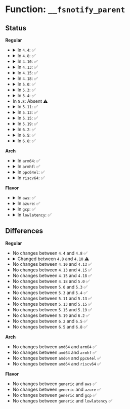 # Function: <code>__fsnotify_parent</code>

## Status
<b>Regular</b>
<ul>
<li>
<details>
<summary>In <code>4.4</code>: ✅</summary>

```c
int __fsnotify_parent(struct path *path, struct dentry *dentry, __u32 mask);
```

**Collision:** Unique Global

**Inline:** No

**Transformation:** False

**Instances:**

```
In fs/notify/fsnotify.c (ffffffff8124f850)
Location: fs/notify/fsnotify.c:89
Inline: False
Direct callers:
  - fs/open.c:vfs_fallocate
  - fs/open.c:do_sys_open
  - fs/read_write.c:__kernel_write
  - fs/read_write.c:vfs_read
  - fs/read_write.c:vfs_write
  - fs/read_write.c:do_readv_writev
  - fs/read_write.c:compat_do_readv_writev
  - fs/read_write.c:do_sendfile
  - fs/read_write.c:do_sendfile
  - fs/file_table.c:__fput
  - fs/exec.c:do_open_execat
  - fs/exec.c:SyS_uselib
  - fs/readdir.c:iterate_dir
  - fs/dcache.c:d_delete
  - fs/attr.c:notify_change
  - fs/xattr.c:vfs_removexattr
  - fs/xattr.c:__vfs_setxattr_noperm
  - fs/xattr.c:__vfs_setxattr_noperm
  - fs/fhandle.c:do_handle_open
  - fs/kernfs/file.c:kernfs_notify_workfn
  - fs/fat/file.c:fat_generic_ioctl
  - security/security.c:security_file_permission
  - security/security.c:security_file_open
```
**Symbols:**

```
ffffffff8124f850-ffffffff8124f925: __fsnotify_parent (STB_GLOBAL)
```
</details>
</li>
<li>
<details>
<summary>In <code>4.8</code>: ✅</summary>

```c
int __fsnotify_parent(struct path *path, struct dentry *dentry, __u32 mask);
```

**Collision:** Unique Global

**Inline:** No

**Transformation:** False

**Instances:**

```
In fs/notify/fsnotify.c (ffffffff81277fa0)
Location: fs/notify/fsnotify.c:89
Inline: False
Direct callers:
  - fs/open.c:do_sys_open
  - fs/open.c:vfs_fallocate
  - fs/read_write.c:vfs_clone_file_range
  - fs/read_write.c:vfs_clone_file_range
  - fs/read_write.c:vfs_copy_file_range
  - fs/read_write.c:vfs_copy_file_range
  - fs/read_write.c:do_sendfile
  - fs/read_write.c:do_sendfile
  - fs/read_write.c:compat_do_readv_writev
  - fs/read_write.c:do_readv_writev
  - fs/read_write.c:__kernel_write
  - fs/file_table.c:__fput
  - fs/exec.c:do_open_execat
  - fs/exec.c:SyS_uselib
  - fs/readdir.c:iterate_dir
  - fs/dcache.c:d_delete
  - fs/attr.c:notify_change
  - fs/xattr.c:__vfs_removexattr_noperm
  - fs/xattr.c:__vfs_setxattr_noperm
  - fs/xattr.c:__vfs_setxattr_noperm
  - fs/fhandle.c:do_handle_open
  - fs/fat/file.c:fat_generic_ioctl
  - security/security.c:security_file_open
  - security/security.c:security_file_permission
```
**Symbols:**

```
ffffffff81277fa0-ffffffff81278076: __fsnotify_parent (STB_GLOBAL)
```
</details>
</li>
<li>
<details>
<summary>In <code>4.10</code>: ✅</summary>

```c
int __fsnotify_parent(const struct path *path, struct dentry *dentry, __u32 mask);
```

**Collision:** Unique Global

**Inline:** No

**Transformation:** False

**Instances:**

```
In fs/notify/fsnotify.c (ffffffff8128bc80)
Location: fs/notify/fsnotify.c:89
Inline: False
Direct callers:
  - fs/open.c:do_sys_open
  - fs/open.c:vfs_fallocate
  - fs/read_write.c:vfs_clone_file_range
  - fs/read_write.c:vfs_clone_file_range
  - fs/read_write.c:vfs_copy_file_range
  - fs/read_write.c:vfs_copy_file_range
  - fs/read_write.c:do_sendfile
  - fs/read_write.c:do_sendfile
  - fs/read_write.c:compat_do_readv_writev
  - fs/read_write.c:do_readv_writev
  - fs/read_write.c:__kernel_write
  - fs/file_table.c:__fput
  - fs/exec.c:do_open_execat
  - fs/exec.c:SyS_uselib
  - fs/readdir.c:iterate_dir
  - fs/dcache.c:d_delete
  - fs/attr.c:notify_change
  - fs/xattr.c:__vfs_setxattr_noperm
  - fs/xattr.c:__vfs_setxattr_noperm
  - fs/fhandle.c:do_handle_open
  - fs/fat/file.c:fat_generic_ioctl
  - security/security.c:security_file_open
  - security/security.c:security_file_permission
```
**Symbols:**

```
ffffffff8128bc80-ffffffff8128bd56: __fsnotify_parent (STB_GLOBAL)
```
</details>
</li>
<li>
<details>
<summary>In <code>4.13</code>: ✅</summary>

```c
int __fsnotify_parent(const struct path *path, struct dentry *dentry, __u32 mask);
```

**Collision:** Unique Global

**Inline:** No

**Transformation:** False

**Instances:**

```
In fs/notify/fsnotify.c (ffffffff81298ab0)
Location: fs/notify/fsnotify.c:146
Inline: False
Direct callers:
  - fs/open.c:do_sys_open
  - fs/open.c:vfs_fallocate
  - fs/read_write.c:vfs_clone_file_range
  - fs/read_write.c:vfs_clone_file_range
  - fs/read_write.c:vfs_copy_file_range
  - fs/read_write.c:vfs_copy_file_range
  - fs/read_write.c:do_sendfile
  - fs/read_write.c:do_sendfile
  - fs/read_write.c:do_iter_read
  - fs/read_write.c:__kernel_write
  - fs/file_table.c:__fput
  - fs/exec.c:do_open_execat
  - fs/exec.c:SyS_uselib
  - fs/readdir.c:iterate_dir
  - fs/dcache.c:d_delete
  - fs/attr.c:notify_change
  - fs/xattr.c:__vfs_setxattr_noperm
  - fs/xattr.c:__vfs_setxattr_noperm
  - fs/fhandle.c:do_handle_open
  - fs/fat/file.c:fat_generic_ioctl
  - security/security.c:security_file_open
  - security/security.c:security_file_permission
```
**Symbols:**

```
ffffffff81298ab0-ffffffff81298bd0: __fsnotify_parent (STB_GLOBAL)
```
</details>
</li>
<li>
<details>
<summary>In <code>4.15</code>: ✅</summary>

```c
int __fsnotify_parent(const struct path *path, struct dentry *dentry, __u32 mask);
```

**Collision:** Unique Global

**Inline:** No

**Transformation:** False

**Instances:**

```
In fs/notify/fsnotify.c (ffffffff812bbe40)
Location: fs/notify/fsnotify.c:146
Inline: False
Direct callers:
  - fs/open.c:do_sys_open
  - fs/open.c:vfs_fallocate
  - fs/read_write.c:vfs_clone_file_range
  - fs/read_write.c:vfs_clone_file_range
  - fs/read_write.c:vfs_copy_file_range
  - fs/read_write.c:vfs_copy_file_range
  - fs/read_write.c:do_sendfile
  - fs/read_write.c:do_sendfile
  - fs/read_write.c:do_iter_read
  - fs/read_write.c:__kernel_write
  - fs/file_table.c:__fput
  - fs/exec.c:do_open_execat
  - fs/exec.c:SyS_uselib
  - fs/readdir.c:iterate_dir
  - fs/dcache.c:d_delete
  - fs/attr.c:notify_change
  - fs/xattr.c:__vfs_setxattr_noperm
  - fs/xattr.c:__vfs_setxattr_noperm
  - fs/fhandle.c:do_handle_open
  - fs/fat/file.c:fat_generic_ioctl
  - security/security.c:security_file_open
  - security/security.c:security_file_permission
```
**Symbols:**

```
ffffffff812bbe40-ffffffff812bbf60: __fsnotify_parent (STB_GLOBAL)
```
</details>
</li>
<li>
<details>
<summary>In <code>4.18</code>: ✅</summary>

```c
int __fsnotify_parent(const struct path *path, struct dentry *dentry, __u32 mask);
```

**Collision:** Unique Global

**Inline:** No

**Transformation:** False

**Instances:**

```
In fs/notify/fsnotify.c (ffffffff812e4a50)
Location: fs/notify/fsnotify.c:146
Inline: False
Direct callers:
  - fs/open.c:do_sys_open
  - fs/open.c:vfs_fallocate
  - fs/read_write.c:vfs_clone_file_range
  - fs/read_write.c:vfs_clone_file_range
  - fs/read_write.c:vfs_copy_file_range
  - fs/read_write.c:vfs_copy_file_range
  - fs/read_write.c:do_sendfile
  - fs/read_write.c:do_sendfile
  - fs/read_write.c:do_iter_read
  - fs/read_write.c:__kernel_write
  - fs/file_table.c:__fput
  - fs/exec.c:do_open_execat
  - fs/exec.c:__ia32_sys_uselib
  - fs/exec.c:__x64_sys_uselib
  - fs/readdir.c:iterate_dir
  - fs/dcache.c:d_delete
  - fs/attr.c:notify_change
  - fs/xattr.c:__vfs_setxattr_noperm
  - fs/xattr.c:__vfs_setxattr_noperm
  - fs/fhandle.c:do_handle_open
  - fs/fat/file.c:fat_generic_ioctl
  - security/security.c:security_file_open
  - security/security.c:security_file_permission
```
**Symbols:**

```
ffffffff812e4a50-ffffffff812e4b74: __fsnotify_parent (STB_GLOBAL)
```
</details>
</li>
<li>
<details>
<summary>In <code>5.0</code>: ✅</summary>

```c
int __fsnotify_parent(const struct path *path, struct dentry *dentry, __u32 mask);
```

**Collision:** Unique Global

**Inline:** No

**Transformation:** False

**Instances:**

```
In fs/notify/fsnotify.c (ffffffff812f94c0)
Location: fs/notify/fsnotify.c:155
Inline: False
Direct callers:
  - fs/open.c:do_sys_open
  - fs/open.c:vfs_fallocate
  - fs/read_write.c:do_clone_file_range
  - fs/read_write.c:do_clone_file_range
  - fs/read_write.c:vfs_copy_file_range
  - fs/read_write.c:vfs_copy_file_range
  - fs/read_write.c:do_sendfile
  - fs/read_write.c:do_sendfile
  - fs/read_write.c:do_iter_read
  - fs/read_write.c:__kernel_write
  - fs/file_table.c:__fput
  - fs/exec.c:do_open_execat
  - fs/exec.c:__ia32_sys_uselib
  - fs/exec.c:__x64_sys_uselib
  - fs/readdir.c:iterate_dir
  - fs/dcache.c:d_delete
  - fs/attr.c:notify_change
  - fs/xattr.c:__vfs_setxattr_noperm
  - fs/xattr.c:__vfs_setxattr_noperm
  - fs/fhandle.c:do_handle_open
  - fs/fat/file.c:fat_generic_ioctl
  - security/security.c:security_file_open
  - security/security.c:security_file_open
  - security/security.c:security_file_permission
  - security/security.c:security_file_permission
```
**Symbols:**

```
ffffffff812f94c0-ffffffff812f95e9: __fsnotify_parent (STB_GLOBAL)
```
</details>
</li>
<li>
<details>
<summary>In <code>5.3</code>: ✅</summary>

```c
int __fsnotify_parent(const struct path *path, struct dentry *dentry, __u32 mask);
```

**Collision:** Unique Global

**Inline:** No

**Transformation:** False

**Instances:**

```
In fs/notify/fsnotify.c (ffffffff81319b10)
Location: fs/notify/fsnotify.c:142
Inline: False
Direct callers:
  - fs/open.c:do_sys_open
  - fs/open.c:vfs_fallocate
  - fs/read_write.c:do_clone_file_range
  - fs/read_write.c:do_clone_file_range
  - fs/read_write.c:vfs_copy_file_range
  - fs/read_write.c:vfs_copy_file_range
  - fs/read_write.c:do_sendfile
  - fs/read_write.c:do_sendfile
  - fs/read_write.c:do_iter_read
  - fs/read_write.c:__kernel_write
  - fs/file_table.c:__fput
  - fs/exec.c:do_open_execat
  - fs/exec.c:__ia32_sys_uselib
  - fs/exec.c:__x64_sys_uselib
  - fs/readdir.c:iterate_dir
  - fs/attr.c:notify_change
  - fs/xattr.c:__vfs_setxattr_noperm
  - fs/xattr.c:__vfs_setxattr_noperm
  - fs/fhandle.c:do_handle_open
  - fs/fat/file.c:fat_ioctl_set_attributes
  - security/security.c:security_file_open
  - security/security.c:security_file_open
  - security/security.c:security_file_permission
  - security/security.c:security_file_permission
```
**Symbols:**

```
ffffffff81319b10-ffffffff81319c45: __fsnotify_parent (STB_GLOBAL)
```
</details>
</li>
<li>
<details>
<summary>In <code>5.4</code>: ✅</summary>

```c
int __fsnotify_parent(const struct path *path, struct dentry *dentry, __u32 mask);
```

**Collision:** Unique Global

**Inline:** No

**Transformation:** False

**Instances:**

```
In fs/notify/fsnotify.c (ffffffff8132c940)
Location: fs/notify/fsnotify.c:146
Inline: False
Direct callers:
  - fs/open.c:do_sys_open
  - fs/open.c:vfs_fallocate
  - fs/read_write.c:vfs_copy_file_range
  - fs/read_write.c:vfs_copy_file_range
  - fs/read_write.c:do_sendfile
  - fs/read_write.c:do_sendfile
  - fs/read_write.c:do_iter_read
  - fs/read_write.c:__kernel_write
  - fs/file_table.c:__fput
  - fs/exec.c:do_open_execat
  - fs/exec.c:__ia32_sys_uselib
  - fs/exec.c:__x64_sys_uselib
  - fs/readdir.c:iterate_dir
  - fs/attr.c:notify_change
  - fs/xattr.c:__vfs_setxattr_noperm
  - fs/xattr.c:__vfs_setxattr_noperm
  - fs/fhandle.c:do_handle_open
  - fs/fat/file.c:fat_ioctl_set_attributes
  - security/security.c:security_file_open
  - security/security.c:security_file_open
  - security/security.c:security_file_permission
  - security/security.c:security_file_permission
```
**Symbols:**

```
ffffffff8132c940-ffffffff8132ca75: __fsnotify_parent (STB_GLOBAL)
```
</details>
</li>
<li>
In <code>5.8</code>: Absent ⚠️
</li>
<li>
<details>
<summary>In <code>5.11</code>: ✅</summary>

```c
int __fsnotify_parent(struct dentry *dentry, __u32 mask, const void *data, int data_type);
```

**Collision:** Unique Global

**Inline:** No

**Transformation:** False

**Instances:**

```
In fs/notify/fsnotify.c (ffffffff81373a20)
Location: fs/notify/fsnotify.c:180
Inline: False
Direct callers:
  - fs/open.c:do_sys_openat2
  - fs/open.c:vfs_fallocate
  - fs/read_write.c:vfs_copy_file_range
  - fs/read_write.c:vfs_copy_file_range
  - fs/read_write.c:do_sendfile
  - fs/read_write.c:do_sendfile
  - fs/read_write.c:vfs_iocb_iter_write
  - fs/read_write.c:do_iter_write
  - fs/read_write.c:vfs_iocb_iter_read
  - fs/read_write.c:do_iter_read
  - fs/read_write.c:vfs_write
  - fs/read_write.c:__kernel_write
  - fs/read_write.c:vfs_read
  - fs/read_write.c:__kernel_read
  - fs/file_table.c:__fput
  - fs/exec.c:do_open_execat
  - fs/exec.c:__do_sys_uselib
  - fs/readdir.c:iterate_dir
  - fs/attr.c:notify_change
  - fs/xattr.c:__vfs_setxattr_noperm
  - fs/xattr.c:__vfs_setxattr_noperm
  - fs/remap_range.c:do_clone_file_range
  - fs/remap_range.c:do_clone_file_range
  - fs/io_uring.c:io_openat2
  - fs/fhandle.c:do_handle_open
  - fs/fat/file.c:fat_ioctl_set_attributes
  - security/security.c:security_file_open
  - security/security.c:security_file_open
```
**Symbols:**

```
ffffffff81373a20-ffffffff81373cfe: __fsnotify_parent (STB_GLOBAL)
```
</details>
</li>
<li>
<details>
<summary>In <code>5.13</code>: ✅</summary>

```c
int __fsnotify_parent(struct dentry *dentry, __u32 mask, const void *data, int data_type);
```

**Collision:** Unique Global

**Inline:** No

**Transformation:** False

**Instances:**

```
In fs/notify/fsnotify.c (ffffffff8137a3f0)
Location: fs/notify/fsnotify.c:180
Inline: False
Direct callers:
  - fs/open.c:do_sys_openat2
  - fs/open.c:vfs_fallocate
  - fs/read_write.c:vfs_copy_file_range
  - fs/read_write.c:vfs_copy_file_range
  - fs/read_write.c:do_sendfile
  - fs/read_write.c:do_sendfile
  - fs/read_write.c:vfs_iocb_iter_write
  - fs/read_write.c:do_iter_write
  - fs/read_write.c:vfs_iocb_iter_read
  - fs/read_write.c:do_iter_read
  - fs/read_write.c:vfs_write
  - fs/read_write.c:__kernel_write
  - fs/read_write.c:vfs_read
  - fs/read_write.c:__kernel_read
  - fs/file_table.c:__fput
  - fs/exec.c:do_open_execat
  - fs/exec.c:__do_sys_uselib
  - fs/readdir.c:iterate_dir
  - fs/attr.c:notify_change
  - fs/xattr.c:__vfs_setxattr_noperm
  - fs/xattr.c:__vfs_setxattr_noperm
  - fs/remap_range.c:do_clone_file_range
  - fs/remap_range.c:do_clone_file_range
  - fs/io_uring.c:io_openat2
  - fs/fhandle.c:do_handle_open
  - fs/fat/file.c:fat_ioctl_set_attributes
  - security/security.c:security_file_open
  - security/security.c:security_file_open
  - security/security.c:security_file_permission
  - security/security.c:security_file_permission
```
**Symbols:**

```
ffffffff8137a3f0-ffffffff8137a6ce: __fsnotify_parent (STB_GLOBAL)
```
</details>
</li>
<li>
<details>
<summary>In <code>5.15</code>: ✅</summary>

```c
int __fsnotify_parent(struct dentry *dentry, __u32 mask, const void *data, int data_type);
```

**Collision:** Unique Global

**Inline:** No

**Transformation:** False

**Instances:**

```
In fs/notify/fsnotify.c (ffffffff813c7070)
Location: fs/notify/fsnotify.c:180
Inline: False
Direct callers:
  - fs/open.c:do_sys_openat2
  - fs/open.c:vfs_fallocate
  - fs/read_write.c:vfs_copy_file_range
  - fs/read_write.c:vfs_copy_file_range
  - fs/read_write.c:do_sendfile
  - fs/read_write.c:do_sendfile
  - fs/read_write.c:vfs_iocb_iter_write
  - fs/read_write.c:do_iter_write
  - fs/read_write.c:vfs_iocb_iter_read
  - fs/read_write.c:do_iter_read
  - fs/read_write.c:vfs_write
  - fs/read_write.c:__kernel_write
  - fs/read_write.c:vfs_read
  - fs/read_write.c:__kernel_read
  - fs/file_table.c:__fput
  - fs/exec.c:do_open_execat
  - fs/exec.c:__do_sys_uselib
  - fs/readdir.c:iterate_dir
  - fs/attr.c:notify_change
  - fs/xattr.c:__vfs_setxattr_noperm
  - fs/xattr.c:__vfs_setxattr_noperm
  - fs/remap_range.c:do_clone_file_range
  - fs/remap_range.c:do_clone_file_range
  - fs/io_uring.c:io_openat2
  - fs/fhandle.c:do_handle_open
  - fs/fat/file.c:fat_ioctl_set_attributes
```
**Symbols:**

```
ffffffff813c7070-ffffffff813c734e: __fsnotify_parent (STB_GLOBAL)
```
</details>
</li>
<li>
<details>
<summary>In <code>5.19</code>: ✅</summary>

```c
int __fsnotify_parent(struct dentry *dentry, __u32 mask, const void *data, int data_type);
```

**Collision:** Unique Global

**Inline:** No

**Transformation:** False

**Instances:**

```
In fs/notify/fsnotify.c (ffffffff8144e3d0)
Location: fs/notify/fsnotify.c:178
Inline: False
Direct callers:
  - fs/open.c:do_sys_openat2
  - fs/open.c:vfs_fallocate
  - fs/read_write.c:vfs_copy_file_range
  - fs/read_write.c:vfs_copy_file_range
  - fs/read_write.c:do_sendfile
  - fs/read_write.c:do_sendfile
  - fs/read_write.c:vfs_iocb_iter_write
  - fs/read_write.c:do_iter_write
  - fs/read_write.c:vfs_iocb_iter_read
  - fs/read_write.c:do_iter_read
  - fs/read_write.c:vfs_write
  - fs/read_write.c:__kernel_write
  - fs/read_write.c:vfs_read
  - fs/read_write.c:__kernel_read
  - fs/file_table.c:__fput
  - fs/exec.c:do_open_execat
  - fs/exec.c:__do_sys_uselib
  - fs/readdir.c:iterate_dir
  - fs/attr.c:notify_change
  - fs/xattr.c:__vfs_removexattr_locked
  - fs/xattr.c:__vfs_setxattr_noperm
  - fs/xattr.c:__vfs_setxattr_noperm
  - fs/remap_range.c:do_clone_file_range
  - fs/remap_range.c:do_clone_file_range
  - fs/fhandle.c:do_handle_open
  - fs/fat/file.c:fat_ioctl_set_attributes
  - io_uring/io_uring.c:io_openat2
  - io_uring/io_uring.c:io_fallocate
  - io_uring/io_uring.c:__io_complete_rw_common
```
**Symbols:**

```
ffffffff8144e3d0-ffffffff8144e72e: __fsnotify_parent (STB_GLOBAL)
```
</details>
</li>
<li>
<details>
<summary>In <code>6.2</code>: ✅</summary>

```c
int __fsnotify_parent(struct dentry *dentry, __u32 mask, const void *data, int data_type);
```

**Collision:** Unique Global

**Inline:** No

**Transformation:** False

**Instances:**

```
In fs/notify/fsnotify.c (ffffffff814dcae0)
Location: fs/notify/fsnotify.c:178
Inline: False
Direct callers:
  - fs/open.c:do_sys_openat2
  - fs/open.c:vfs_fallocate
  - fs/read_write.c:vfs_copy_file_range
  - fs/read_write.c:vfs_copy_file_range
  - fs/read_write.c:do_sendfile
  - fs/read_write.c:do_sendfile
  - fs/read_write.c:vfs_iocb_iter_write
  - fs/read_write.c:do_iter_write
  - fs/read_write.c:vfs_iocb_iter_read
  - fs/read_write.c:do_iter_read
  - fs/read_write.c:vfs_write
  - fs/read_write.c:__kernel_write_iter
  - fs/read_write.c:vfs_read
  - fs/read_write.c:__kernel_read
  - fs/file_table.c:__fput
  - fs/exec.c:do_open_execat
  - fs/exec.c:__do_sys_uselib
  - fs/readdir.c:iterate_dir
  - fs/attr.c:notify_change
  - fs/xattr.c:__vfs_removexattr_locked
  - fs/xattr.c:__vfs_setxattr_noperm
  - fs/xattr.c:__vfs_setxattr_noperm
  - fs/remap_range.c:do_clone_file_range
  - fs/remap_range.c:do_clone_file_range
  - fs/posix_acl.c:vfs_remove_acl
  - fs/posix_acl.c:vfs_set_acl
  - fs/fhandle.c:do_handle_open
  - fs/fat/file.c:fat_ioctl_set_attributes
  - io_uring/sync.c:io_fallocate
  - io_uring/openclose.c:io_openat2
```
**Symbols:**

```
ffffffff814dcae0-ffffffff814dce3e: __fsnotify_parent (STB_GLOBAL)
```
</details>
</li>
<li>
<details>
<summary>In <code>6.5</code>: ✅</summary>

```c
int __fsnotify_parent(struct dentry *dentry, __u32 mask, const void *data, int data_type);
```

**Collision:** Unique Global

**Inline:** No

**Transformation:** False

**Instances:**

```
In fs/notify/fsnotify.c (ffffffff81513330)
Location: fs/notify/fsnotify.c:178
Inline: False
Direct callers:
  - fs/open.c:do_dentry_open
  - fs/open.c:vfs_fallocate
  - fs/read_write.c:vfs_copy_file_range
  - fs/read_write.c:vfs_copy_file_range
  - fs/read_write.c:do_sendfile
  - fs/read_write.c:do_sendfile
  - fs/read_write.c:vfs_iocb_iter_write
  - fs/read_write.c:do_iter_write
  - fs/read_write.c:vfs_iocb_iter_read
  - fs/read_write.c:do_iter_read
  - fs/read_write.c:vfs_write
  - fs/read_write.c:__kernel_write_iter
  - fs/read_write.c:vfs_read
  - fs/read_write.c:__kernel_read
  - fs/file_table.c:__fput
  - fs/readdir.c:iterate_dir
  - fs/attr.c:notify_change
  - fs/xattr.c:__vfs_removexattr_locked
  - fs/xattr.c:__vfs_setxattr_noperm
  - fs/xattr.c:__vfs_setxattr_noperm
  - fs/splice.c:do_tee
  - fs/splice.c:do_tee
  - fs/splice.c:__do_sys_vmsplice
  - fs/splice.c:vmsplice_to_pipe
  - fs/splice.c:do_splice
  - fs/splice.c:do_splice
  - fs/remap_range.c:do_clone_file_range
  - fs/remap_range.c:do_clone_file_range
  - fs/posix_acl.c:vfs_remove_acl
  - fs/posix_acl.c:vfs_set_acl
  - fs/fat/file.c:fat_ioctl_set_attributes
  - io_uring/sync.c:io_fallocate
```
**Symbols:**

```
ffffffff81513330-ffffffff81513692: __fsnotify_parent (STB_GLOBAL)
```
</details>
</li>
<li>
<details>
<summary>In <code>6.8</code>: ✅</summary>

```c
int __fsnotify_parent(struct dentry *dentry, __u32 mask, const void *data, int data_type);
```

**Collision:** Unique Global

**Inline:** No

**Transformation:** False

**Instances:**

```
In fs/notify/fsnotify.c (ffffffff815477c0)
Location: fs/notify/fsnotify.c:178
Inline: False
Direct callers:
  - fs/open.c:do_dentry_open
  - fs/open.c:vfs_fallocate
  - fs/read_write.c:vfs_copy_file_range
  - fs/read_write.c:vfs_copy_file_range
  - fs/read_write.c:do_sendfile
  - fs/read_write.c:do_sendfile
  - fs/read_write.c:vfs_writev
  - fs/read_write.c:vfs_readv
  - fs/read_write.c:vfs_iter_write
  - fs/read_write.c:vfs_iocb_iter_write
  - fs/read_write.c:vfs_iter_read
  - fs/read_write.c:vfs_iocb_iter_read
  - fs/read_write.c:vfs_write
  - fs/read_write.c:__kernel_write_iter
  - fs/read_write.c:vfs_read
  - fs/read_write.c:__kernel_read
  - fs/read_write.c:rw_verify_area
  - fs/file_table.c:__fput
  - fs/readdir.c:iterate_dir
  - fs/readdir.c:iterate_dir
  - fs/attr.c:notify_change
  - fs/xattr.c:__vfs_removexattr_locked
  - fs/xattr.c:__vfs_setxattr_noperm
  - fs/xattr.c:__vfs_setxattr_noperm
  - fs/splice.c:do_tee
  - fs/splice.c:do_tee
  - fs/splice.c:__do_sys_vmsplice
  - fs/splice.c:vmsplice_to_pipe
  - fs/splice.c:do_splice
  - fs/splice.c:do_splice
  - fs/remap_range.c:vfs_clone_file_range
  - fs/remap_range.c:vfs_clone_file_range
  - fs/posix_acl.c:vfs_remove_acl
  - fs/posix_acl.c:vfs_set_acl
  - fs/fat/file.c:fat_ioctl_set_attributes
  - security/security.c:security_file_open
  - security/security.c:security_file_open
  - io_uring/sync.c:io_fallocate
```
**Symbols:**

```
ffffffff815477c0-ffffffff81547b22: __fsnotify_parent (STB_GLOBAL)
```
</details>
</li>
</ul>
<b>Arch</b>
<ul>
<li>
<details>
<summary>In <code>arm64</code>: ✅</summary>

```c
int __fsnotify_parent(const struct path *path, struct dentry *dentry, __u32 mask);
```

**Collision:** Unique Global

**Inline:** No

**Transformation:** False

**Instances:**

```
In fs/notify/fsnotify.c (ffff8000103e82d0)
Location: fs/notify/fsnotify.c:146
Inline: False
Direct callers:
  - fs/open.c:do_sys_open
  - fs/open.c:vfs_fallocate
  - fs/read_write.c:vfs_copy_file_range
  - fs/read_write.c:vfs_copy_file_range
  - fs/read_write.c:do_sendfile
  - fs/read_write.c:do_sendfile
  - fs/read_write.c:do_iter_read
  - fs/read_write.c:__kernel_write
  - fs/file_table.c:__fput
  - fs/exec.c:do_open_execat
  - fs/exec.c:__arm64_sys_uselib
  - fs/readdir.c:iterate_dir
  - fs/attr.c:notify_change
  - fs/xattr.c:__vfs_setxattr_noperm
  - fs/xattr.c:__vfs_setxattr_noperm
  - fs/fhandle.c:do_handle_open
  - fs/fat/file.c:fat_ioctl_set_attributes
  - security/security.c:security_file_open
  - security/security.c:security_file_open
  - security/security.c:security_file_permission
  - security/security.c:security_file_permission
```
**Symbols:**

```
ffff8000103e82d0-ffff8000103e8424: __fsnotify_parent (STB_GLOBAL)
```
</details>
</li>
<li>
<details>
<summary>In <code>armhf</code>: ✅</summary>

```c
int __fsnotify_parent(const struct path *path, struct dentry *dentry, __u32 mask);
```

**Collision:** Unique Global

**Inline:** No

**Transformation:** False

**Instances:**

```
In fs/notify/fsnotify.c (c05bfcbc)
Location: fs/notify/fsnotify.c:146
Inline: False
Direct callers:
  - fs/open.c:do_sys_open
  - fs/open.c:vfs_fallocate
  - fs/read_write.c:do_clone_file_range
  - fs/read_write.c:do_clone_file_range
  - fs/read_write.c:vfs_copy_file_range
  - fs/read_write.c:vfs_copy_file_range
  - fs/read_write.c:do_sendfile
  - fs/read_write.c:do_sendfile
  - fs/read_write.c:do_iter_read
  - fs/read_write.c:__kernel_write
  - fs/file_table.c:__fput
  - fs/exec.c:do_open_execat
  - fs/exec.c:__se_sys_uselib
  - fs/readdir.c:iterate_dir
  - fs/attr.c:notify_change
  - fs/xattr.c:__vfs_setxattr_noperm
  - fs/xattr.c:__vfs_setxattr_noperm
  - fs/fhandle.c:__se_sys_open_by_handle_at
  - fs/fat/file.c:fat_ioctl_set_attributes
  - security/security.c:security_file_open
  - security/security.c:security_file_open
  - security/security.c:security_file_permission
  - security/security.c:security_file_permission
```
**Symbols:**

```
c05bfcbc-c05bfe18: __fsnotify_parent (STB_GLOBAL)
```
</details>
</li>
<li>
<details>
<summary>In <code>ppc64el</code>: ✅</summary>

```c
int __fsnotify_parent(const struct path *path, struct dentry *dentry, __u32 mask);
```

**Collision:** Unique Global

**Inline:** No

**Transformation:** False

**Instances:**

```
In fs/notify/fsnotify.c (c0000000004eec60)
Location: fs/notify/fsnotify.c:146
Inline: False
Direct callers:
  - fs/open.c:do_sys_open
  - fs/open.c:vfs_fallocate
  - fs/read_write.c:vfs_copy_file_range
  - fs/read_write.c:vfs_copy_file_range
  - fs/read_write.c:do_sendfile
  - fs/read_write.c:do_sendfile
  - fs/read_write.c:do_iter_read
  - fs/read_write.c:__kernel_write
  - fs/file_table.c:__fput
  - fs/exec.c:do_open_execat
  - fs/exec.c:__se_sys_uselib
  - fs/readdir.c:iterate_dir
  - fs/attr.c:notify_change
  - fs/xattr.c:__vfs_setxattr_noperm
  - fs/xattr.c:__vfs_setxattr_noperm
  - fs/fhandle.c:do_handle_open
  - fs/fat/file.c:fat_ioctl_set_attributes
  - security/security.c:security_file_open
  - security/security.c:security_file_open
  - security/security.c:security_file_permission
  - security/security.c:security_file_permission
```
**Symbols:**

```
c0000000004eec60-c0000000004eee1c: __fsnotify_parent (STB_GLOBAL)
```
</details>
</li>
<li>
<details>
<summary>In <code>riscv64</code>: ✅</summary>

```c
int __fsnotify_parent(const struct path *path, struct dentry *dentry, __u32 mask);
```

**Collision:** Unique Global

**Inline:** No

**Transformation:** False

**Instances:**

```
In fs/notify/fsnotify.c (ffffffe00029d012)
Location: fs/notify/fsnotify.c:146
Inline: False
Direct callers:
  - fs/open.c:do_sys_open
  - fs/open.c:vfs_fallocate
  - fs/read_write.c:vfs_copy_file_range
  - fs/read_write.c:vfs_copy_file_range
  - fs/read_write.c:do_sendfile
  - fs/read_write.c:do_sendfile
  - fs/read_write.c:do_iter_read
  - fs/read_write.c:__kernel_write
  - fs/file_table.c:__fput
  - fs/exec.c:do_open_execat
  - fs/exec.c:__se_sys_uselib
  - fs/readdir.c:iterate_dir
  - fs/attr.c:notify_change
  - fs/xattr.c:__vfs_setxattr_noperm
  - fs/xattr.c:__vfs_setxattr_noperm
  - fs/fhandle.c:__se_sys_open_by_handle_at
  - fs/fat/file.c:fat_generic_ioctl
  - security/security.c:security_file_open
  - security/security.c:security_file_open
  - security/security.c:security_file_permission
  - security/security.c:security_file_permission
```
**Symbols:**

```
ffffffe00029d012-ffffffe00029d11c: __fsnotify_parent (STB_GLOBAL)
```
</details>
</li>
</ul>
<b>Flavor</b>
<ul>
<li>
<details>
<summary>In <code>aws</code>: ✅</summary>

```c
int __fsnotify_parent(const struct path *path, struct dentry *dentry, __u32 mask);
```

**Collision:** Unique Global

**Inline:** No

**Transformation:** False

**Instances:**

```
In fs/notify/fsnotify.c (ffffffff81324f20)
Location: fs/notify/fsnotify.c:146
Inline: False
Direct callers:
  - fs/open.c:do_sys_open
  - fs/open.c:vfs_fallocate
  - fs/read_write.c:vfs_copy_file_range
  - fs/read_write.c:vfs_copy_file_range
  - fs/read_write.c:do_sendfile
  - fs/read_write.c:do_sendfile
  - fs/read_write.c:do_iter_read
  - fs/read_write.c:__kernel_write
  - fs/file_table.c:__fput
  - fs/exec.c:do_open_execat
  - fs/exec.c:__ia32_sys_uselib
  - fs/exec.c:__x64_sys_uselib
  - fs/readdir.c:iterate_dir
  - fs/attr.c:notify_change
  - fs/xattr.c:__vfs_setxattr_noperm
  - fs/xattr.c:__vfs_setxattr_noperm
  - fs/fhandle.c:do_handle_open
  - fs/fat/file.c:fat_ioctl_set_attributes
  - security/security.c:security_file_open
  - security/security.c:security_file_open
  - security/security.c:security_file_permission
  - security/security.c:security_file_permission
```
**Symbols:**

```
ffffffff81324f20-ffffffff81325055: __fsnotify_parent (STB_GLOBAL)
```
</details>
</li>
<li>
<details>
<summary>In <code>azure</code>: ✅</summary>

```c
int __fsnotify_parent(const struct path *path, struct dentry *dentry, __u32 mask);
```

**Collision:** Unique Global

**Inline:** No

**Transformation:** False

**Instances:**

```
In fs/notify/fsnotify.c (ffffffff81315ac0)
Location: fs/notify/fsnotify.c:146
Inline: False
Direct callers:
  - fs/open.c:do_sys_open
  - fs/open.c:vfs_fallocate
  - fs/read_write.c:vfs_copy_file_range
  - fs/read_write.c:vfs_copy_file_range
  - fs/read_write.c:do_sendfile
  - fs/read_write.c:do_sendfile
  - fs/read_write.c:do_iter_read
  - fs/read_write.c:__kernel_write
  - fs/file_table.c:__fput
  - fs/exec.c:do_open_execat
  - fs/exec.c:__ia32_sys_uselib
  - fs/exec.c:__x64_sys_uselib
  - fs/readdir.c:iterate_dir
  - fs/attr.c:notify_change
  - fs/xattr.c:__vfs_setxattr_noperm
  - fs/xattr.c:__vfs_setxattr_noperm
  - fs/fhandle.c:do_handle_open
  - fs/fat/file.c:fat_ioctl_set_attributes
  - security/security.c:security_file_open
  - security/security.c:security_file_open
  - security/security.c:security_file_permission
  - security/security.c:security_file_permission
```
**Symbols:**

```
ffffffff81315ac0-ffffffff81315bf5: __fsnotify_parent (STB_GLOBAL)
```
</details>
</li>
<li>
<details>
<summary>In <code>gcp</code>: ✅</summary>

```c
int __fsnotify_parent(const struct path *path, struct dentry *dentry, __u32 mask);
```

**Collision:** Unique Global

**Inline:** No

**Transformation:** False

**Instances:**

```
In fs/notify/fsnotify.c (ffffffff813229f0)
Location: fs/notify/fsnotify.c:146
Inline: False
Direct callers:
  - fs/open.c:do_sys_open
  - fs/open.c:vfs_fallocate
  - fs/read_write.c:vfs_copy_file_range
  - fs/read_write.c:vfs_copy_file_range
  - fs/read_write.c:do_sendfile
  - fs/read_write.c:do_sendfile
  - fs/read_write.c:do_iter_read
  - fs/read_write.c:__kernel_write
  - fs/file_table.c:__fput
  - fs/exec.c:do_open_execat
  - fs/exec.c:__ia32_sys_uselib
  - fs/exec.c:__x64_sys_uselib
  - fs/readdir.c:iterate_dir
  - fs/attr.c:notify_change
  - fs/xattr.c:__vfs_setxattr_noperm
  - fs/xattr.c:__vfs_setxattr_noperm
  - fs/fhandle.c:do_handle_open
  - fs/fat/file.c:fat_ioctl_set_attributes
  - security/security.c:security_file_open
  - security/security.c:security_file_open
  - security/security.c:security_file_permission
  - security/security.c:security_file_permission
```
**Symbols:**

```
ffffffff813229f0-ffffffff81322b25: __fsnotify_parent (STB_GLOBAL)
```
</details>
</li>
<li>
<details>
<summary>In <code>lowlatency</code>: ✅</summary>

```c
int __fsnotify_parent(const struct path *path, struct dentry *dentry, __u32 mask);
```

**Collision:** Unique Global

**Inline:** No

**Transformation:** False

**Instances:**

```
In fs/notify/fsnotify.c (ffffffff81334740)
Location: fs/notify/fsnotify.c:146
Inline: False
Direct callers:
  - fs/open.c:do_sys_open
  - fs/open.c:vfs_fallocate
  - fs/read_write.c:vfs_copy_file_range
  - fs/read_write.c:vfs_copy_file_range
  - fs/read_write.c:do_sendfile
  - fs/read_write.c:do_sendfile
  - fs/read_write.c:do_iter_read
  - fs/read_write.c:__kernel_write
  - fs/file_table.c:__fput
  - fs/exec.c:do_open_execat
  - fs/exec.c:__ia32_sys_uselib
  - fs/exec.c:__x64_sys_uselib
  - fs/readdir.c:iterate_dir
  - fs/attr.c:notify_change
  - fs/xattr.c:__vfs_setxattr_noperm
  - fs/xattr.c:__vfs_setxattr_noperm
  - fs/fhandle.c:do_handle_open
  - fs/fat/file.c:fat_ioctl_set_attributes
  - security/security.c:security_file_open
  - security/security.c:security_file_open
  - security/security.c:security_file_permission
  - security/security.c:security_file_permission
```
**Symbols:**

```
ffffffff81334740-ffffffff81334875: __fsnotify_parent (STB_GLOBAL)
```
</details>
</li>
</ul>

## Differences
<b>Regular</b>
<ul>
<li>
No changes between <code>4.4</code> and <code>4.8</code> ✅
</li>
<li>
<details>
<summary>Changed between <code>4.8</code> and <code>4.10</code> ⚠️</summary>
<ul>
<li>
<b>Param type changed. </b>
<code>struct path *path</code> ➡️ <code>const struct path *path</code>
</li>
</ul>
</details>
</li>
<li>
No changes between <code>4.10</code> and <code>4.13</code> ✅
</li>
<li>
No changes between <code>4.13</code> and <code>4.15</code> ✅
</li>
<li>
No changes between <code>4.15</code> and <code>4.18</code> ✅
</li>
<li>
No changes between <code>4.18</code> and <code>5.0</code> ✅
</li>
<li>
No changes between <code>5.0</code> and <code>5.3</code> ✅
</li>
<li>
No changes between <code>5.3</code> and <code>5.4</code> ✅
</li>
<li>
No changes between <code>5.11</code> and <code>5.13</code> ✅
</li>
<li>
No changes between <code>5.13</code> and <code>5.15</code> ✅
</li>
<li>
No changes between <code>5.15</code> and <code>5.19</code> ✅
</li>
<li>
No changes between <code>5.19</code> and <code>6.2</code> ✅
</li>
<li>
No changes between <code>6.2</code> and <code>6.5</code> ✅
</li>
<li>
No changes between <code>6.5</code> and <code>6.8</code> ✅
</li>
</ul>
<b>Arch</b>
<ul>
<li>
No changes between <code>amd64</code> and <code>arm64</code> ✅
</li>
<li>
No changes between <code>amd64</code> and <code>armhf</code> ✅
</li>
<li>
No changes between <code>amd64</code> and <code>ppc64el</code> ✅
</li>
<li>
No changes between <code>amd64</code> and <code>riscv64</code> ✅
</li>
</ul>
<b>Flavor</b>
<ul>
<li>
No changes between <code>generic</code> and <code>aws</code> ✅
</li>
<li>
No changes between <code>generic</code> and <code>azure</code> ✅
</li>
<li>
No changes between <code>generic</code> and <code>gcp</code> ✅
</li>
<li>
No changes between <code>generic</code> and <code>lowlatency</code> ✅
</li>
</ul>
